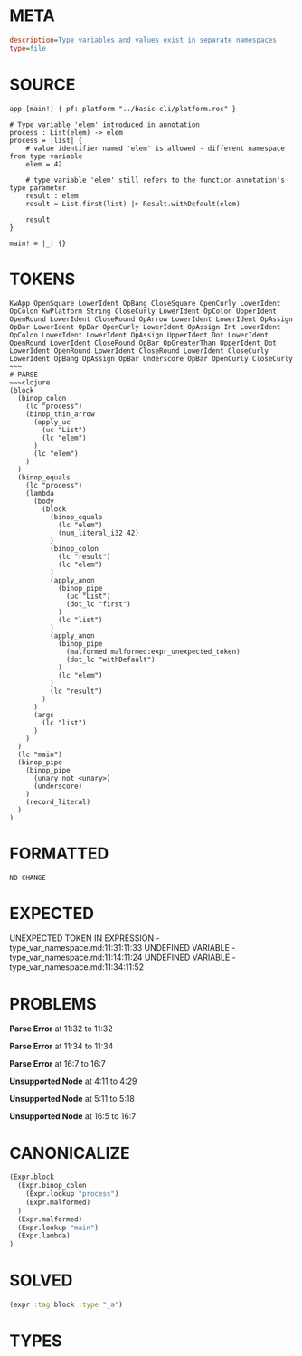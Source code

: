 # META
~~~ini
description=Type variables and values exist in separate namespaces
type=file
~~~
# SOURCE
~~~roc
app [main!] { pf: platform "../basic-cli/platform.roc" }

# Type variable 'elem' introduced in annotation
process : List(elem) -> elem
process = |list| {
    # value identifier named 'elem' is allowed - different namespace from type variable
    elem = 42

    # type variable 'elem' still refers to the function annotation's type parameter
    result : elem
    result = List.first(list) |> Result.withDefault(elem)

    result
}

main! = |_| {}
~~~
# TOKENS
~~~text
KwApp OpenSquare LowerIdent OpBang CloseSquare OpenCurly LowerIdent OpColon KwPlatform String CloseCurly LowerIdent OpColon UpperIdent OpenRound LowerIdent CloseRound OpArrow LowerIdent LowerIdent OpAssign OpBar LowerIdent OpBar OpenCurly LowerIdent OpAssign Int LowerIdent OpColon LowerIdent LowerIdent OpAssign UpperIdent Dot LowerIdent OpenRound LowerIdent CloseRound OpBar OpGreaterThan UpperIdent Dot LowerIdent OpenRound LowerIdent CloseRound LowerIdent CloseCurly LowerIdent OpBang OpAssign OpBar Underscore OpBar OpenCurly CloseCurly ~~~
# PARSE
~~~clojure
(block
  (binop_colon
    (lc "process")
    (binop_thin_arrow
      (apply_uc
        (uc "List")
        (lc "elem")
      )
      (lc "elem")
    )
  )
  (binop_equals
    (lc "process")
    (lambda
      (body
        (block
          (binop_equals
            (lc "elem")
            (num_literal_i32 42)
          )
          (binop_colon
            (lc "result")
            (lc "elem")
          )
          (apply_anon
            (binop_pipe
              (uc "List")
              (dot_lc "first")
            )
            (lc "list")
          )
          (apply_anon
            (binop_pipe
              (malformed malformed:expr_unexpected_token)
              (dot_lc "withDefault")
            )
            (lc "elem")
          )
          (lc "result")
        )
      )
      (args
        (lc "list")
      )
    )
  )
  (lc "main")
  (binop_pipe
    (binop_pipe
      (unary_not <unary>)
      (underscore)
    )
    (record_literal)
  )
)
~~~
# FORMATTED
~~~roc
NO CHANGE
~~~
# EXPECTED
UNEXPECTED TOKEN IN EXPRESSION - type_var_namespace.md:11:31:11:33
UNDEFINED VARIABLE - type_var_namespace.md:11:14:11:24
UNDEFINED VARIABLE - type_var_namespace.md:11:34:11:52
# PROBLEMS
**Parse Error**
at 11:32 to 11:32

**Parse Error**
at 11:34 to 11:34

**Parse Error**
at 16:7 to 16:7

**Unsupported Node**
at 4:11 to 4:29

**Unsupported Node**
at 5:11 to 5:18

**Unsupported Node**
at 16:5 to 16:7

# CANONICALIZE
~~~clojure
(Expr.block
  (Expr.binop_colon
    (Expr.lookup "process")
    (Expr.malformed)
  )
  (Expr.malformed)
  (Expr.lookup "main")
  (Expr.lambda)
)
~~~
# SOLVED
~~~clojure
(expr :tag block :type "_a")
~~~
# TYPES
~~~roc
~~~
